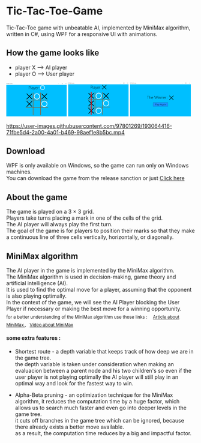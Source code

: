 # Tic-Tac-Toe-Game
Tic-Tac-Toe game with unbeatable AI, implemented by MiniMax algorithm, written in C#, using WPF for a responsive UI with animations.


## How the game looks like 
- player X -->  AI player  
- player O -->  User player 
 
  
<p float="left">
  <img src="Screenshots/Screenshot (3).png" width = "32%" />
  <img src="Screenshots/Screenshot (4).png" width = "32%" />
  <img src="Screenshots/Screenshot (5).png" width = "32%" />
</p>

https://user-images.githubusercontent.com/97801269/193064416-71fbe5d4-2a00-4a01-b469-98aef1e8b5bc.mp4

## Download
WPF is only available on Windows, so the game can run only on Windows machines.  
  You can download the game from the release sanction or just [Click here](https://github.com/Galamrani/Tic-Tac-Toe-Game/releases)
  
  
## About the game
The game is played on a 3 × 3 grid.  
  Players take turns placing a mark in one of the cells of the grid.  
    The AI player will always play the first turn.  
      The goal of the game is for players to position their marks so that they make a continuous line of three cells vertically, horizontally, or diagonally.  

## MiniMax algorithm
The AI player in the game is implemented by the MiniMax algorithm.  
  The MiniMax algorithm is used in decision-making, game theory and artificial intelligence (AI).  
  It is used to find the optimal move for a player, assuming that the opponent is also playing optimally.  
    In the context of the game, we will see the AI Player blocking the User Player if necessary or making the best move for a winning opportunity.  
      <sub>
  for a better understanding of the MiniMax algorithm use those links : &emsp;[Article about MiniMax ](https://www.neverstopbuilding.com/blog/minimax), &ensp;[Video about MiniMax ](https://www.youtube.com/watch?v=l-hh51ncgDI&t=553s)

 </sub> 


#### some extra features :  
  
*  Shortest route - a depth variable that keeps track of how deep we are in the game tree.  
     the depth variable is taken under consideration when making an evaluacion between a parent node and his two children's 
       so even if the user player is not playing optimally the AI player will still play in an optimal way and look for the fastest way to win.  
         

*  Alpha-Beta pruning - an optimization technique for the MiniMax algorithm, it reduces the computation time by a huge factor, which allows us to search much faster and even go into deeper levels in the game tree.  
       it cuts off branches in the game tree which can be ignored, because there already exists a better move available.  
          as a result, the computation time reduces by a big and impactful factor.
